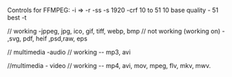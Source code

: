 Controls for FFMPEG:
-i =>
-r 
-ss
-s 1920
-crf 10 to  51 
    10 base quality - 51 best
-t

// working -jppeg, jpg, ico, gif, tiff, webp, bmp
// not working (working on) - ,svg, pdf, heif ,psd,raw, eps

// multimedia -audio
// working -- mp3, avi

//multimedia - video
// working -- mp4, avi, mov, mpeg, flv, mkv, mwv.
